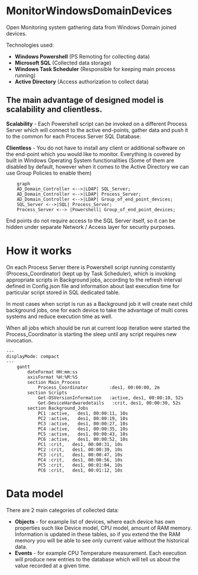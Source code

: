 # MonitorWindowsDomainDevices

Open Monitoring system gathering data from Windows Domain joined devices.

Technologies used:

- **Windows Powershell** (PS Remoting for collecting data)
- **Microsoft SQL** (Collected data storage)
- **Windows Task Scheduler** (Responsible for keeping main process running)
- **Active Directory** (Access authorization to collect data)

## The main advantage of designed model is scalability and clientless.

**Scalability** - Each Powershell script can be invoked on a different Process Server which will connect to the active end-points, gather data and push it to the common for each Process Server SQL Database.

**Clientless** - You do not have to install any client or additional software on the end-point which you would like to monitor. Everything is covered by built in Windows Operating System functionalities (Some of them are disabled by default, however when it comes to the Active Directory we can use Group Policies to enable them)

```mermaid
    graph
    AD_Domain_Controller <-->|LDAP| SQL_Server;
    AD_Domain_Controller <-->|LDAP| Process_Server;
    AD_Domain_Controller <-->|LDAP| Group_of_end_point_devices;
    SQL_Server <-->|SQL| Process_Server;
    Process_Server <--> |Powershell| Group_of_end_point_devices;
```

End points do not require access to the SQL Server itself, so it can be hidden under separate Network / Access layer for security purposes.

# How it works

On each Process Server there is Powershell script running constantly (Process_Coordinator) (kept up by Task Scheduler), which is invoking appropriate scripts in Background jobs, according to the refresh interval defined in Config.json file and information about last execution time for particular script stored in SQL dedicated table.

In most cases when script is run as a Background job it will create next child background jobs, one for each device to take the advantage of multi cores systems and reduce execution time as well.

When all jobs which should be run at current loop iteration were started the Process_Coordinator is starting the sleep until any script requires new invocation.

```mermaid
---
displayMode: compact
---
    gantt
        dateFormat HH:mm:ss
        axisFormat %H:%M:%S
        section Main_Process
            Process_Coordinator        :des1, 00:00:00, 2m
        section Scripts
            Get-OSVersionInformation   :active, des1, 00:00:10, 52s
            Get-DeviceHardwaredetails   :crit, des1, 00:00:30, 52s
        section Background_Jobs
            PC1 :active,   des1, 00:00:11, 10s
            PC2 :active,   des1, 00:00:19, 10s
            PC3 :active,   des1, 00:00:27, 10s
            PC4 :active,   des1, 00:00:35, 10s
            PC5 :active,   des1, 00:00:43, 10s
            PC6 :active,   des1, 00:00:52, 10s
            PC1 :crit,   des1, 00:00:31, 10s
            PC2 :crit,   des1, 00:00:39, 10s
            PC3 :crit,   des1, 00:00:47, 10s
            PC4 :crit,   des1, 00:00:56, 10s
            PC5 :crit,   des1, 00:01:04, 10s
            PC6 :crit,   des1, 00:01:12, 10s
```

# Data model

There are 2 main categories of collected data:

- **Objects** - for example list of devices, where each device has own properties such like Device model, CPU model, amount of RAM memory. Information is updated in these tables, so if you extend the the RAM memory you will be able to see only current value without the historical data.
- **Events** - for example CPU Temperature measurement. Each execution will produce new entries to the database which will tell us about the value recorded at a given time.
